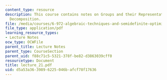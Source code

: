 ```yaml
---
content_type: resource
description: This course contains notes on Groups and their Representations, and Algebra
  Decomposition.
file: /media/courses/6-972-algebraic-techniques-and-semidefinite-optimization-spring-2006/d5a53a3639896225046bafcf78f17636_lecture_21.pdf
file_type: application/pdf
learning_resource_types:
- Lecture Notes
ocw_type: OCWFile
parent_title: Lecture Notes
parent_type: CourseSection
parent_uid: f88c71c5-5321-378f-be82-d3863039cff0
resourcetype: Document
title: lecture_21.pdf
uid: d5a53a36-3989-6225-046b-afcf78f17636
---
```

